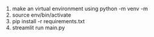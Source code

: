 1. make an virtual environment using python -m venv -m
2. source env/bin/activate
3. pip install -r requirements.txt
4. streamlit run main.py

